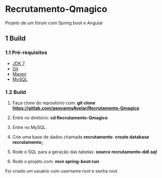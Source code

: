# Recrutamento-Qmagico

Projeto de um fórum com Spring boot e Angular

## 1 Build

### 1.1 Pré-requisitos

- [JDK 7](http://www.oracle.com/technetwork/java/javase/downloads/jdk7-downloads-1880260.html)
- [Git](https://git-scm.com/)
- [Maven](https://maven.apache.org/)
- [MySQL](https://www.mysql.com/)

### 1.2 Build

1. Faça clone do repositório com:
**git clone https://gitlab.com/geovannyAvelar/Recrutamento-Qmagico**

2. Entre no diretório:
**cd Recrutamento-Qmagico**

3. Entre no MySQL.

4. Crie uma base de dados chamada **recrutamento**:
**create database recrutamento;**

5. Rode o SQL para a geração das tabelas:
**source recrutamento-ddl.sql**

6. Rode o projeto com:
**mvn spring-boot:run**

Foi criado um usuário com username root e senha root.


